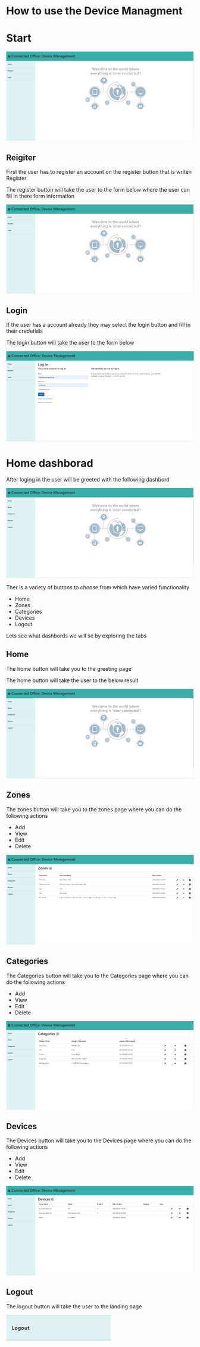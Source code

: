 <h1>How to use the Device Managment</h1>
<h1>Start</h1>
<img src="resources/register.jpg" >
<h2>Reigiter</h2>
<p>First the user has to register an account on the register button that is writen Register</p>
<p>The register button will take the user to the form below where the user can fill in there form information</p>
<img src="resources/register.jpg">
<h2>Login</h2>
<p>If the user has a account already they may select the login button and fill in their credetials </p>
<p>The login button will take the user to the form below </p>
<img src="resources/loginform.jpg" >

<h1>Home dashborad</h1>
<p>After loging in the user will be greeted with the following dashbord</p>
<img src="resources/homeashborad.jpg" >
<p>Ther is a variety of buttons to choose from which have varied functionality</p>
<ul>
 <li>Home</li>
  <li>Zones</li>
  <li>Categories</li>
  <li>Devices</li>
  <li>Logout</li>
</ul>

<p>Lets see what dashbords we will se by exploring the tabs</p>
<h2>Home</h2>
<p>The home button will take you to the greeting page</p>
<p>The home button will take the user to the  below result </p>
<img src="resources/homeashborad.jpg" >

<h2>Zones</h2>
<p>The zones button will take you to the zones page where you can do the following actions</p>
<ul>
 <li>Add</li>
  <li>View</li>
  <li>Edit</li>
  <li>Delete</li>
</ul>
<img src="resources/zonedashborad.jpg">

<h2>Categories</h2>
<p>The Categories button will take you to the Categories page where you can do the following actions</p>
<ul>
 <li>Add</li>
  <li>View</li>
  <li>Edit</li>
  <li>Delete</li>
</ul>
<img src="resources/categoriesdashboard.jpg" >

<h2>Devices</h2>
<p>The Devices button will take you to the Devices page where you can do the following actions</p>
<ul>
 <li>Add</li>
  <li>View</li>
  <li>Edit</li>
  <li>Delete</li>
</ul>
<img src="resources/devicesdashbord.jpg">

<h2>Logout</h2>
<p>The logout button will take the user to the landing page</p>

<img src="resources\logoutbutton.jpg">